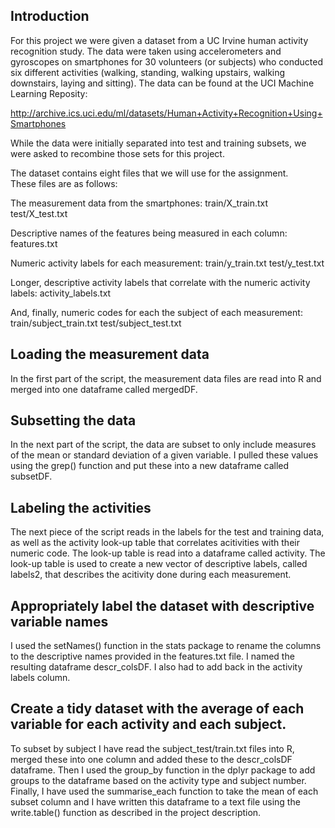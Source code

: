 ## Introduction

For this project we were given a dataset from a UC Irvine human 
activity recognition study.  The data were taken using accelerometers 
and gyroscopes on smartphones for 30 volunteers (or subjects) who 
conducted six different activities (walking, standing, walking upstairs, 
walking downstairs, laying and sitting).  The data can be found at 
the UCI Machine Learning Reposity: 

http://archive.ics.uci.edu/ml/datasets/Human+Activity+Recognition+Using+Smartphones

While the data were initially separated into test and training 
subsets, we were asked to recombine those sets for this project.   

The dataset contains eight files that we will use for the assignment.  
These files are as follows:

The measurement data from the smartphones:
train/X_train.txt
test/X_test.txt

Descriptive names of the features being measured in each column:
features.txt

Numeric activity labels for each measurement:
train/y_train.txt
test/y_test.txt

Longer, descriptive activity labels that correlate with the numeric 
activity labels: 
activity_labels.txt

And, finally, numeric codes for each the subject of each measurement:
train/subject_train.txt
test/subject_test.txt

## Loading the measurement data

In the first part of the script, the measurement data files are read into 
R and merged into one dataframe called mergedDF.

## Subsetting the data

In the next part of the script, the data are subset to only include 
measures of the mean or standard deviation of a given variable.  I 
pulled these values using the grep() function and put these into 
a new dataframe called subsetDF. 

## Labeling the activities

The next piece of the script reads in the labels for the test and 
training data, as well as the activity look-up table that correlates 
acitivities with their numeric code.  The look-up table is read 
into a dataframe called activity.  The look-up table is used 
to create a new vector of descriptive labels, called labels2, 
that describes the acitivity done during each measurement. 

## Appropriately label the dataset with descriptive variable names

I used the setNames() function in the stats package to rename the 
columns to the descriptive names provided in the features.txt file. 
I named the resulting dataframe descr_colsDF.  I also had to add back 
in the activity labels column.

## Create a tidy dataset with the average of each variable for each activity and each subject. 

To subset by subject I have read the subject_test/train.txt files 
into R, merged these into one column and added these to the descr_colsDF 
dataframe.  Then I used the group_by function in the dplyr package to 
add groups to the dataframe based on the activity type and subject number.  
Finally, I have used the summarise_each function to take the mean of each 
subset column and I have written this dataframe to a text file using 
the write.table() function as described in the project description.  
